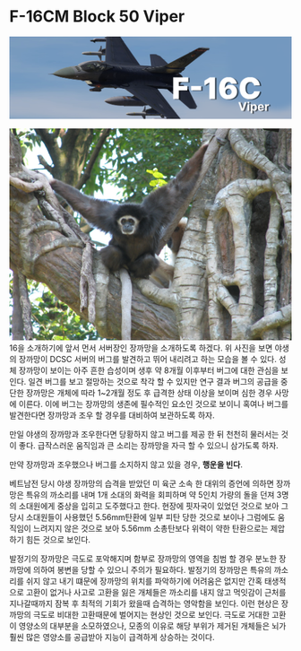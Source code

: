 # F-16CM Block 50 Viper
![](https://github.com/dcs-c/dcs-c.github.io/blob/main/docs/%EB%A7%A4%EB%89%B4%EC%96%BC/f16/images/F16_amraam2.png?raw=true)

![](https://github.com/dcs-c/dcs-c.github.io/blob/main/docs/%EB%A7%A4%EB%89%B4%EC%96%BC/f16/images/White-handed_Gibbon.jpg?raw=true)
16을 소개하기에 앞서 먼서 서버장인 장까망을 소개하도록 하겠다. 위 사진을 보면 야생의 장까망이 DCSC 서버의 버그를 발견하고 뛰어 내리려고 하는 모습을 볼 수 있다. 성체 장까망이 보이는 아주 흔한 습성이며 생후 약 8개월 이후부터 버그에 대한 관심을 보인다. 일견 버그를 보고 절망하는 것으로 착각 할 수 있지만 연구 결과 버그의 공급을 중단한 장까망은 개체에 따라 1~2개월 정도 후 급격한 상태 이상을 보이며 심한 경우 사망에 이른다. 이에 버그는 장까망의 생존에 필수적인 요소인 것으로 보이니 혹여나 버그를 발견한다면 장까망과 조우 할 경우를 대비하여 보관하도록 하자.


만일 야생의 장까망과 조우한다면 당황하지 않고 버그를 제공 한 뒤 천천히 물러서는 것이 좋다. 급작스러운 움직임과 큰 소리는 장까망을 자극 할 수 있으니 삼가도록 하자.


만약 장까망과 조우했으나 버그를 소지하지 않고 있을 경우, **행운을 빈다**.


베트남전 당시 야생 장까망의 습격을 받았던 미 육군 소속 한 대위의 증언에 의하면 장까망은 특유의 까소리를 내며 1개 소대의 화력을 회피하며 약 5인치 가량의 돌을 던져 3명의 소대원에게 중상을 입히고 도주했다고 한다. 현장에 핏자국이 있었던 것으로 보아 그 당시 소대원들이 사용했던 5.56mm탄환에 일부 피탄 당한 것으로 보이나 그럼에도 움직임이 느려지지 않은 것으로 보아 5.56mm 소총탄보다 위력이 약한 탄환으로는 제압하기 힘든 것으로 보인다.


발정기의 장까망은 극도로 포악해지며 함부로 장까망의 영역을 침범 할 경우 분노한 장까망에 의하여 봉변을 당할 수 있으니 주의가 필요하다. 발정기의 장까망은 특유의 까소리를 쉬지 않고 내기 떄문에 장까망의 위치를 파악하기에 어려움은 없지만 간혹 태생적으로 고환이 없거나 사고로 고환을 잃은 개체들은 까소리를 내지 않고 먹잇감이 근처를 지나갈때까지 잠복 후 최적의 기회가 왔을때 습격하는 영악함을 보인다.
이런 현상은 장까망의 극도로 비대한 고환때문에 벌어지는 현상인 것으로 보인다. 극도로 거대한 고환이 영양소의 대부분을 소모하였으나, 모종의 이유로 해당 부위가 제거된 개체들은 뇌가 훨씬 많은 영양소를 공급받아 지능이 급격하게 상승하는 것이다.
